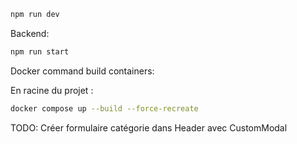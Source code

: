 ```bash
npm run dev
```

Backend:

```bash
npm run start
```

Docker command build containers:

En racine du projet :

```bash
docker compose up --build --force-recreate

```

TODO:
Créer formulaire catégorie dans Header avec CustomModal
